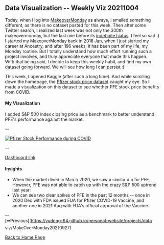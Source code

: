 <head>
  <!-- Global site tag (gtag.js) - Google Analytics -->
<script async src="https://www.googletagmanager.com/gtag/js?id=UA-112502179-1"></script>
<script>
  window.dataLayer = window.dataLayer || [];
  function gtag(){dataLayer.push(arguments);}
  gtag('js', new Date());

  gtag('config', 'UA-112502179-1');
</script>
</head>


## Data Visualization -- Weekly Viz 20211004

Today, when I log into [MakeoverMonday](https://www.makeovermonday.co.uk/) as always, I smelled something different, as there is no dataset posted for this week. Then after some Twitter search, I realized last week was not only the 300th makeovermonday, but the last one before its [indefinite hiatus](https://twitter.com/VizWizBI/status/1442408060450865158). I feel so sad :( I started my MakeoverMonday back in 2018 Jan, when I just started my career at Ancestry, and after 196 weeks, it has been part of my life, my Monday routine. But I totally understand how much effort running such a project involves, and truly appreciate everyone that made this happen.  
With that being said, I decide to keep this weekly habit, and find my own dataset going forward. We will see how long I can persist :)  
  
This week, I opened Kaggle (after such a long time). And while scrolling down the homepage, the [Pfizer stock price dataset](https://www.kaggle.com/varpit94/pfizer-stock-data) caught my eye. So I made a visualization on this dataset to see whether PFE stock price benefits from COVID.  

#### My Visualization

I added S&P 500 index closing price as a benchmark to better understand PFE's performance against the market.  

--  
<div class='tableauPlaceholder' id='viz1633404829771' style='position: relative'>
<noscript><a href='#'>
  <img alt='Pfizer Stock Performance during COVID ' src='https:&#47;&#47;public.tableau.com&#47;static&#47;images&#47;20&#47;20211004PfizerStockPerformanceDuringCovid&#47;PfizerStockPerformanceduringCOVID&#47;1_rss.png' style='border: none' />
</a></noscript>
<object class='tableauViz'  style='display:none;'>
<param name='host_url' value='https%3A%2F%2Fpublic.tableau.com%2F' />
  <param name='embed_code_version' value='3' />
  <param name='site_root' value='' />
  <param name='name' value='20211004PfizerStockPerformanceDuringCovid&#47;PfizerStockPerformanceduringCOVID' />
  <param name='tabs' value='no' />
  <param name='toolbar' value='yes' />
  <param name='static_image' value='https:&#47;&#47;public.tableau.com&#47;static&#47;images&#47;20&#47;20211004PfizerStockPerformanceDuringCovid&#47;PfizerStockPerformanceduringCOVID&#47;1.png' />
  <param name='animate_transition' value='yes' />
  <param name='display_static_image' value='yes' />
  <param name='display_spinner' value='yes' />
  <param name='display_overlay' value='yes' />
  <param name='display_count' value='yes' />
  <param name='language' value='en-US' />
  <param name='filter' value='publish=yes' />
</object></div>     
<script type='text/javascript'>      
  var divElement = document.getElementById('viz1633404829771');      
  var vizElement = divElement.getElementsByTagName('object')[0];              
  if ( divElement.offsetWidth > 800 ) { vizElement.style.width='800px';vizElement.style.height='627px';} else if ( divElement.offsetWidth > 500 ) { vizElement.style.width='800px';vizElement.style.height='627px';} else { vizElement.style.width='100%';vizElement.style.height='727px';}                     var scriptElement = document.createElement('script');                    scriptElement.src = 'https://public.tableau.com/javascripts/api/viz_v1.js';                    vizElement.parentNode.insertBefore(scriptElement, vizElement);                </script>
    
--  

[Dashboard link](https://public.tableau.com/views/20211004PfizerStockPerformanceDuringCovid/PfizerStockPerformanceduringCOVID?:language=en-US&publish=yes&:display_count=n&:origin=viz_share_link)
  
#### Insights
* When the market dived in March 2020, we saw a similar dip for PFE. However, PFE was not able to catch up with the crazy S&P 500 uptrend last year;  
* We can see two clear spikes of PFE in the past 12 months -- once in 2020 Dec with FDA issued EUA for Pfizer COVID-19 Vaccine, and another one in 2021 Aug with FDA's official approval of the Vaccine.   
  
--  
[⬅️Previous](https://yudong-94.github.io/personal-website/projects/data viz/MakeOverMonday20210927)  

[Back to Home Page](https://yudong-94.github.io/personal-website/)
